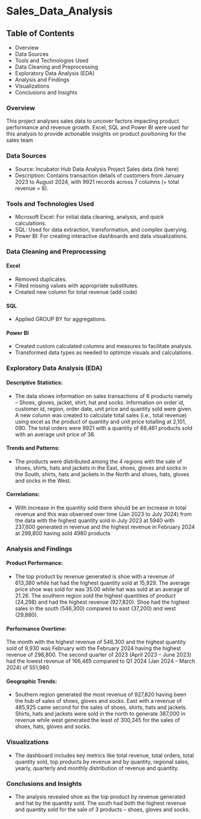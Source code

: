 # Sales_Data_Analysis
## Table of Contents
-	Overview
-	Data Sources
-	Tools and Technologies Used
-	Data Cleaning and Preprocessing
-	Exploratory Data Analysis (EDA)
-	Analysis and Findings
-	Visualizations
-	Conclusions and Insights


### Overview
This project analyses sales data to uncover factors impacting product performance and revenue growth. Excel, SQL and Power BI were used for this analysis to provide actionable insights on product positioning for the sales team

### Data Sources
- Source: Incubator Hub Data Analysis Project Sales data (link here)
- Description: Contains transaction details of customers from January 2023 to August 2024, with 9921 records across 7 columns (+ total revenue = 8).

### Tools and Technologies Used
- Microsoft Excel: For initial data cleaning, analysis, and quick calculations.
-	SQL: Used for data extraction, transformation, and complex querying.
-	Power BI: For creating interactive dashboards and data visualizations.

### Data Cleaning and Preprocessing
#### Excel
-	Removed duplicates.
-	Filled missing values with appropriate substitutes.
-	Created new column for total revenue (add code)
#### SQL
-	Applied GROUP BY for aggregations.
#### Power BI
-	Created custom calculated columns and measures to facilitate analysis.
-	Transformed data types as needed to optimize visuals and calculations.
  
### Exploratory Data Analysis (EDA)
  #### Descriptive Statistics: 
  - The data shows information on sales transactions of 6 products namely – Shoes, gloves, jacket, shirt, hat and socks. Information on order id, customer id, region, order date, unit price and quantity sold were given. A new column was created to calculate total sales (i.e., total revenue) using excel as the product of quantity and unit price totalling at 2,101, 090. The total orders were 9921 with a quantity of 68,461 products sold with an average unit price of 38.
#### Trends and Patterns:
- The products were distributed among the 4 regions with the sale of shoes, shirts, hats and jackets in the East, shoes, gloves and socks in the South, shirts, hats and jackets in the North and shoes, hats, gloves and socks in the West. 
#### Correlations: 
- With increase in the quantity sold there should be an increase in total revenue and this was observed over time (Jan 2023 to July 2024) from the data with the highest quantity sold in July 2023 at 5940 with 237,600 generated in revenue and the highest revenue in February 2024 at 298,800 having sold 4980 products

### Analysis and Findings
#### Product Performance: 
- The top product by revenue generated is shoe with a revenue of 613,380 while hat had the highest quantity sold at 15,929. The average price shoe was sold for was 35.00 while hat was sold at an average of 21.26. The southern region sold the highest quantities of product (24,298) and had the highest revenue (927,820). Shoe had the highest sales in the south (546,300) compared to east (37,200) and west (29,880). 
#### Performance Overtime: 
The month with the highest revenue of 546,300 and the highest quantity sold of 9,930 was February with the February 2024 having the highest revenue of 298,800. The second quarter of 2023 (April 2023 – June 2023) had the lowest revenue of 166,465 compared to Q1 2024 (Jan 2024 – March 2024) of 551,980. 
#### Geographic Trends: 
- Southern region generated the most revenue of 927,820 having been the hub of sales of shoes, gloves and socks. East with a revenue of 485,925 came second for the sales of shoes, shirts, hats and jackets. Shirts, hats and jackets were sold in the north to generate 387,000 in revenue while west generated the least of 300,345 for the sales of shoes, hats, gloves and socks. 

 ### Visualizations
- The dashboard includes key metrics like total revenue, total orders, total quantity sold, top products by revenue and by quantity, regional sales, yearly, quarterly and monthly distribution of revenue and quantity.

### Conclusions and Insights
- The analysis revealed shoe as the top product by revenue generated and hat by the quantity sold. The south had both the highest revenue and quantity sold for the sale of 3 products – shoes, gloves and socks. 
